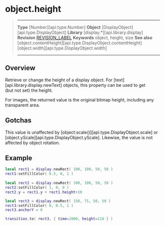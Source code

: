 
# object.height

> --------------------- ------------------------------------------------------------------------------------------
> __Type__              [Number][api.type.Number]
> __Object__            [DisplayObject][api.type.DisplayObject]
> __Library__           [display.*][api.library.display]
> __Revision__          [REVISION_LABEL](REVISION_URL)
> __Keywords__          object, height, size
> __See also__          [object.contentHeight][api.type.DisplayObject.contentHeight]
>								[object.width][api.type.DisplayObject.width]
> --------------------- ------------------------------------------------------------------------------------------

## Overview

Retrieve or change the height of a display object. For [text][api.library.display.newText] objects, this property can be used to get (but&nbsp;not&nbsp;set) the height.

For images, the returned value is the original bitmap height, including any transparent area.


## Gotchas

This value is unaffected by [object:scale()][api.type.DisplayObject.scale] or [object.yScale][api.type.DisplayObject.yScale]. Likewise, the value is not affected by object rotation.


## Example

``````lua
local rect1 = display.newRect( 100, 100, 50, 50 )
rect1:setFillColor( 0.5, 0, 1 )
 
local rect2 = display.newRect( 100, 100, 50, 50 )
rect2:setFillColor( 1, 0, 0 )
rect2.y = rect1.y + rect1.height+10

local rect3 = display.newRect( 150, 75, 50, 50 )
rect3:setFillColor( 0, 0.5, 1 )
rect3.anchorY = 0

transition.to( rect3, { time=2000, height=110 } )
``````